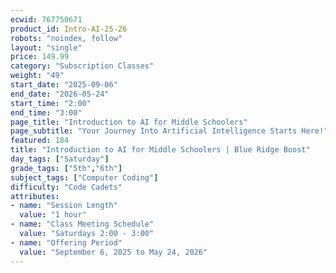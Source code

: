 ```yaml
---
ecwid: 767750671
product_id: Intro-AI-25-26
robots: "noindex, follow"
layout: "single"
price: 149.99
category: "Subscription Classes"
weight: "49"
start_date: "2025-09-06"
end_date: "2026-05-24"
start_time: "2:00"
end_time: "3:00"
page_title: "Introduction to AI for Middle Schoolers"
page_subtitle: "Your Journey Into Artificial Intelligence Starts Here!"
featured: 184
title: "Introduction to AI for Middle Schoolers | Blue Ridge Boost"
day_tags: ["Saturday"]
grade_tags: ["5th","6th"]
subject_tags: ["Computer Coding"]
difficulty: "Code Cadets"
attributes:
- name: "Session Length"
  value: "1 hour"
- name: "Class Meeting Schedule"
  value: "Saturdays 2:00 - 3:00"
- name: "Offering Period"
  value: "September 6, 2025 to May 24, 2026"
---
```

